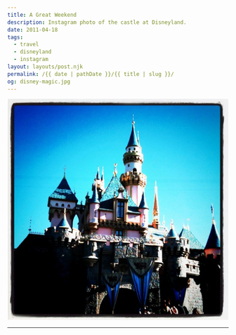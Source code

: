 ```yaml
---
title: A Great Weekend
description: Instagram photo of the castle at Disneyland.
date: 2011-04-18
tags: 
  - travel
  - disneyland
  - instagram
layout: layouts/post.njk
permalink: /{{ date | pathDate }}/{{ title | slug }}/
og: disney-magic.jpg
---
```


![Sleeping Beauty’s castle at Disneyland](/img/disney-magic.jpg)

---
